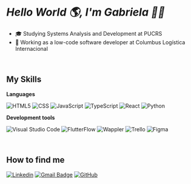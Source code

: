 # *Hello World 🌎, I'm Gabriela 👋🏼*

- 🎓 Studying Systems Analysis and Development at PUCRS
- 💼 Working as a low-code software developer at Columbus Logística Internacional


 <br>

## My Skills

**Languages**

![HTML5](https://img.shields.io/badge/-HTML5-333333?style=flat&logo=HTML5)
![CSS](https://img.shields.io/badge/-CSS-333333?style=flat&logo=CSS3&logoColor=1572B6)
![JavaScript](https://img.shields.io/badge/-JavaScript-333333?style=flat&logo=javascript)
![TypeScript](https://img.shields.io/badge/-TypeScript-333333?style=flat&logo=typescript)
![React](https://img.shields.io/badge/-React-333333?style=flat&logo=react)
![Python](https://img.shields.io/badge/-Python-333333?style=flat&logo=python)

**Development tools**

![Visual Studio Code](https://img.shields.io/badge/-Visual%20Studio%20Code-333333?style=flat&logo=visual-studio-code&logoColor=007ACC)
![FlutterFlow](https://img.shields.io/badge/-FluttlerFlow-333333?style=flat&logo=flutterflow&logoColor=007ACC)
![Wappler](https://img.shields.io/badge/-Wappler-333333?style=flat&logo=wappler&logoColor=007ACC)
![Trello](https://img.shields.io/badge/-Trello-333333?style=flat&logo=trello&logoColor=007ACC)
![Figma](https://img.shields.io/badge/-Figma-333333?style=flat&logo=figma&logoColor=007ACC)

<br/>

## How to find me

[![Linkedin](https://img.shields.io/badge/-Gabriela-blue?style=flat-square&logo=Linkedin&logoColor=white&link=https://www.linkedin.com/in/gabriela-leichtweis-2044b723b/)](https://www.linkedin.com/in/gabriela-leichtweis-2044b723b/)
[![Gmail Badge](https://img.shields.io/badge/-gabrielaleichtweis@gmail.com-006bed?style=flat-square&logo=Gmail&logoColor=white&link=mailto:gabrielaleichtweis@gmail.com.br)](mailto:gabrielaleichtweis@gmail.com)
[![GitHub](https://img.shields.io/github/followers/iuricode?label=follow&style=social)]([LINK-DO-SEU-GITHUB](https://github.com/Gabileichtweis))
